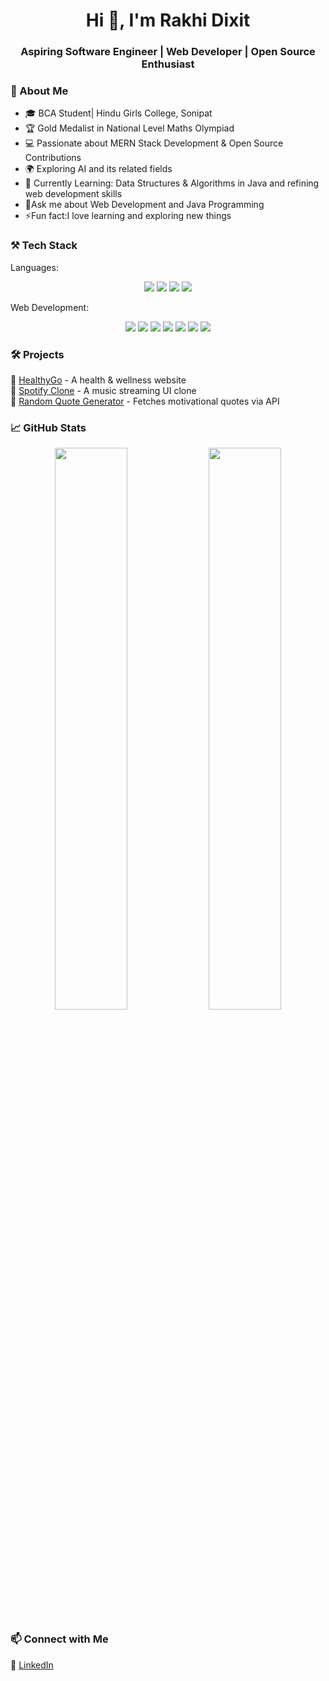 <h1 align="center">Hi 👋, I'm Rakhi Dixit</h1>  
<h3 align="center">Aspiring Software Engineer | Web Developer | Open Source Enthusiast</h3>  


### 🚀 About Me
- 🎓  BCA Student| Hindu Girls College, Sonipat  
- 🏆 Gold Medalist in National Level Maths Olympiad  
- 💻 Passionate about MERN Stack Development & Open Source Contributions 
- 🌍 Exploring AI and its related fields
- 🎯 Currently Learning: Data Structures & Algorithms in Java and refining web development skills
- 💭Ask me about Web Development and Java Programming
- ⚡Fun fact:I love learning and exploring new things


### ⚒️ Tech Stack
Languages:
 <p align="center">
<img src="https://img.shields.io/badge/Java-ED8B00?style=for-the-badge&logo=java&logoColor=white">
 <img src="https://img.shields.io/badge/JavaScript-F7DF1E?style=for- 
   the-badge&logo=javascript&logoColor=black">
 <img src="https://img.shields.io/badge/C++-F7DF1E?style=for-the-badge&logo=C++&logoColor=yellow">
 <img src="https://img.shields.io/badge/Python-F7DF1E?style=for-the-badge&logo=Python&logoColor=green">
  </p>
  
Web Development:
<p align="center">
 <img src="https://img.shields.io/badge/HTML-F7DF1E?style=for-the-badge&logo=HTML&logoColor=orange">
 <img src="https://img.shields.io/badge/CSS-F7DF1E?style=for-the-badge&logo=CSS&logoColor=blue">
 <img src="https://img.shields.io/badge/Bootstrap-F7DF1E?style=for-the-badge&logo=Bootstrap&logoColor=black">
 <img src="https://img.shields.io/badge/Node.js-43853D?style=for-the-badge&logo=node.js&logoColor=white">
<img src="https://img.shields.io/badge/MongoDB-4EA94B?style=for-the-badge&logo=mongodb&logoColor=white">
 <img src="https://img.shields.io/badge/MySql-F7DF1E?style=for-the-badge&logo=MySql&logoColor=black">
<img src="https://img.shields.io/badge/Express.js-000000?style=for-the-badge&logo=express&logoColor=white">
</p>


### 🛠 Projects
🔹 [HealthyGo](https://github.com/rakhi-dixit08.github.io/HealthyGo) - A health & wellness website  
🔹 [Spotify Clone](https://github.com/rakhi-dixit08.github.io/SpotifyClone) - A music streaming UI clone  
🔹 [Random Quote Generator](https://github.com/rakhi-dixit08.github.io/QuoteGenerator) - Fetches motivational quotes via API  



### 📈 GitHub Stats
<p align="center">
  <img src="https://github-readme-stats.vercel.app/api?username=Rakhi-Dixit03&show_icons=true&theme=radical" width="48%">
  <img src="https://github-readme-streak-stats.herokuapp.com/?user=Rakhi-Dixit03&theme=radical" width="48%">
</p>



### 📫 Connect with Me
💼 [LinkedIn](https://www.linkedin.com/in/rakhidixit08)  





